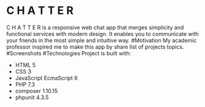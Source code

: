 # C H A T T E R
C H A T T E R is a responsive web chat app that merges simplicity and functional services with modern design. It enables you to communicate with your friends in the most simple and intuitive way.
#Motivation
My academic professor inspired me to make this app by share list of projects topics.
#Screenshots
#Technologies
Project is built with:
- HTML 5
- CSS 3
- JavaScript EcmaScript 6
- PHP 7.3
- composer 1.10.15
- phpunit 4.3.5